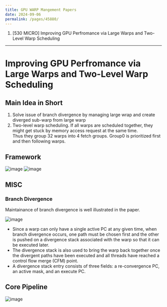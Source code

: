 ```yaml
---
title: GPU WARP Mangement Papers
date: 2024-09-06
permalink: /pages/45880/
---
```


1. [530 MICRO] Improving GPU Perfromance via Large Warps and Two-Level Warp Scheduling

---

# Improving GPU Perfromance via Large Warps and Two-Level Warp Scheduling

## Main Idea in Short
1. Solve issue of branch divergence by managing large wrap and create diverged sub-warp from large warp
2. Two-level warp scheduling. If all warps are scheduled together, they might get stuck by memory access request at the same time.\
   Thus they group 32 warps into 4 fetch groups. Group0 is prioritized first and then following warps.

## Framework
![image](https://github.com/user-attachments/assets/f926ad58-a0fe-4c56-b529-4292b5ccc0ce)
![image](https://github.com/user-attachments/assets/b0ccc14d-60e6-4cf8-9d55-a5f05693d351)

## MISC

### Branch Divergence
Maintainance of branch divergence is well illustrated in the paper.

![image](https://github.com/user-attachments/assets/6cf92e7b-a3db-464f-a151-864a35541b51)

- Since a warp can only have a single active PC at any given time, when branch divergence occurs, one path must be chosen first and the other is pushed on a divergence
stack associated with the warp so that it can be executed later.
- The divergence stack is also used to bring the warp back together once the divergent paths have been executed and all threads have reached a control flow merge (CFM)
point.
- A divergence stack entry consists of three fields: a re-convergence PC, an active mask, and an execute PC.

## Core Pipeline
![image](https://github.com/user-attachments/assets/065f1360-ea1f-46b8-b5e2-bdb9e24f8e09)


